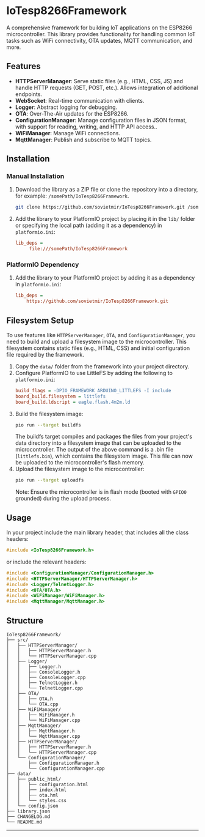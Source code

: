 # IoTesp8266Framework

A comprehensive framework for building IoT applications on the ESP8266 microcontroller. This library provides functionality for handling common IoT tasks such as WiFi connectivity, OTA updates, MQTT communication, and more. 

## Features
- **HTTPServerManager**: Serve static files (e.g., HTML, CSS, JS) and handle HTTP requests (GET, POST, etc.). Allows integration of additional endpoints.
- **WebSocket**: Real-time communication with clients.
- **Logger**: Abstract logging for debugging.
- **OTA**: Over-The-Air updates for the ESP8266.
- **ConfigurationManager**:  Manage configuration files in JSON format, with support for reading, writing, and HTTP API access..
- **WiFiManager**: Manage WiFi connections.
- **MqttManager**: Publish and subscribe to MQTT topics.

## Installation
### Manual Installation
1. Download the library as a ZIP file or clone the repository into a directory, for example: `/somePath/IoTesp8266Framework`.
   ```sh
   git clone https://github.com/sovietmir/IoTesp8266Framework.git /somePath/IoTesp8266Framework
   ```
2. Add the library to your PlatformIO project by placing it in the `lib/` folder or specifying the local path (adding it as a dependency) in `platformio.ini`:
   ```ini
   lib_deps =
       	file:///somePath/IoTesp8266Framework
   ```
### PlatformIO Dependency
1. Add the library to your PlatformIO project by adding it as a dependency in `platformio.ini`:
   ```ini
   lib_deps =
       https://github.com/sovietmir/IoTesp8266Framework.git
   ```

## Filesystem Setup
To use features like `HTTPServerManager`, `OTA`, and `ConfigurationManager`, you need to build and upload a filesystem image to the microcontroller. This filesystem contains static files (e.g., HTML, CSS) and initial configuration file required by the framework.

1. Copy the `data/` folder from the framework into your project directory.
2. Configure PlatformIO to use LittleFS by adding the following to `platformio.ini`:
   ```ini
   build_flags = -DPIO_FRAMEWORK_ARDUINO_LITTLEFS -I include
   board_build.filesystem = littlefs
   board_build.ldscript = eagle.flash.4m2m.ld
   ```
3. Build the filesystem image:
   ```sh
   pio run --target buildfs 
   ```
   The buildfs target compiles and packages the files from your project's data directory into a filesystem image that can be uploaded to the microcontroller. The output of the above command is a .bin file (`littlefs.bin`), which contains the filesystem image. This file can now be uploaded to the microcontroller's flash memory.
4. Upload the filesystem image to the microcontroller:
   ```sh
   pio run --target uploadfs
   ```
   Note: Ensure the microcontroller is in flash mode (booted with `GPIO0` grounded) during the upload process.


## Usage
In your project include the main library header, that includes all the class headers:
```cpp
#include <IoTesp8266Framework.h>
```
or include the relevant headers:
```cpp
#include <ConfigurationManager/ConfigurationManager.h>
#include <HTTPServerManager/HTTPServerManager.h>
#include <Logger/TelnetLogger.h>
#include <OTA/OTA.h>
#include <WiFiManager/WiFiManager.h>
#include <MqttManager/MqttManager.h>
```

## Structure 

```
IoTesp8266Framework/
├── src/
│   ├── HTTPServerManager/
│   │   ├── HTTPServerManager.h
│   │   └── HTTPServerManager.cpp
│   ├── Logger/
│   │   ├── Logger.h
│   │   ├── ConsoleLogger.h
│   │   ├── ConsoleLogger.cpp
│   │   ├── TelnetLogger.h
│   │   └── TelnetLogger.cpp
│   ├── OTA/
│   │   ├── OTA.h
│   │   └── OTA.cpp
│   ├── WiFiManager/
│   │   ├── WiFiManager.h
│   │   └── WiFiManager.cpp
│   ├── MqttManager/
│   │   ├── MqttManager.h
│   │   └── MqttManager.cpp
│   ├── HTTPServerManager/
│   │   ├── HTTPServerManager.h
│   │   └── HTTPServerManager.cpp
│   └── ConfigurationManager/
│       ├── ConfigurationManager.h
│       └── ConfigurationManager.cpp
├── data/
│   ├── public_html/
│   │   ├── configuration.html
│   │   ├── index.html
│   │   ├── ota.hml
│   │   └── styles.css
│   └── config.json
├── library.json
├── CHANGELOG.md
└── README.md
```

---
